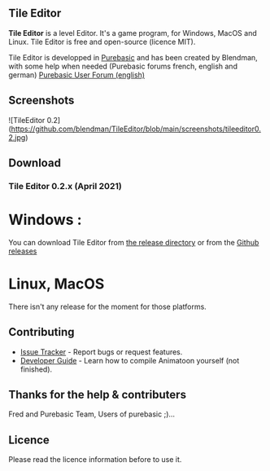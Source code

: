 ## Tile Editor


**Tile Editor** is a level Editor. It's a game program, for Windows, MacOS and Linux. Tile Editor is free and open-source (licence MIT).

Tile Editor is developped in [Purebasic][1] and has been created by Blendman, with some help when needed (Purebasic forums french, english and german) [Purebasic User Forum (english)][2]

## Screenshots

![TileEditor 0.2] (https://github.com/blendman/TileEditor/blob/main/screenshots/tileeditor0.2.jpg)


## Download ###

### Tile Editor 0.2.x (April 2021)

# Windows : 
You can download Tile Editor from [the release directory][release directory (windows)] or from the [Github releases][gh-release] 

[release directory (windows)]: https://github.com/blendman/TileEditor/tree/main/_release/windows

[gh-release]: https://github.com/blendman/TileEditor/releases


# Linux, MacOS
There isn't any release for the moment for those platforms.





## Contributing

* [Issue Tracker](https://github.com/blendman/Animatoon/issues) - Report bugs or request features.
* [Developer Guide](https://github.com/blendman/Animatoon/wiki) - Learn how to compile Animatoon yourself (not finished).


## Thanks for the help & contributers

Fred and Purebasic Team, Users of purebasic ;)...


## Licence

Please read the licence information before to use it.

[1]: https://www.purebasic.com/ "Purebasic official site"
[2]: https://www.purebasic.fr/english/viewtopic.php?f=27&p=567423&sid=d2ab2ef1b4791efa754739aefafe21c4#p567423 "Purebasic User Forum (english)"
